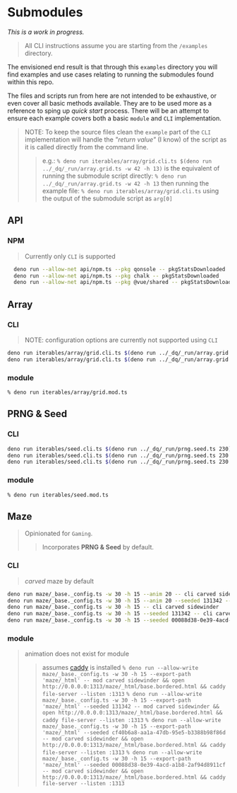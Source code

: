 # Submodules
_This is a work in progress._
> All CLI instructions assume you are starting from the `/examples` directory.

The envisioned end result is that through this `examples` directory you will find examples and use cases relating to running the submodules found within this repo.

The files and scripts run from here are not intended to be exhaustive, or even cover all basic methods available. They are to be used more as a reference to sping up _quick start_ process. There will be an attempt to ensure each example covers both a basic `module` and `CLI` implementation.

> NOTE: To keep the source files clean the `example` part of the `CLI` implementation will handle the _"return value"_ \(I know) of the script as it is called directly from the command line.
> > e.g.: `% deno run iterables/array/grid.cli.ts $(deno run ../_dq/_run/array.grid.ts -w 42 -h 13)` is the equivalent of
> > running the submodule script directly: `% deno run ../_dq/_run/array.grid.ts -w 42 -h 13`
> > then running the example file: `% deno run iterables/array/grid.cli.ts` using the output of the submodule script as `arg[0]`

## API
### NPM
> Currently only `CLI` is supported
```bash
  deno run --allow-net api/npm.ts --pkg qonsole -- pkgStatsDownloaded
  deno run --allow-net api/npm.ts --pkg chalk -- pkgStatsDownloaded
  deno run --allow-net api/npm.ts --pkg @vue/shared -- pkgStatsDownloaded
```

## Array
### CLI
> NOTE: configuration options are currently not supported using `CLI`
```bash
deno run iterables/array/grid.cli.ts $(deno run ../_dq/_run/array.grid.ts -w 42 -h 13)
deno run iterables/array/grid.cli.ts $(deno run ../_dq/_run/array.grid.ts -w 13 -h 8)
```
### module
`% deno run iterables/array/grid.mod.ts`

## PRNG & Seed
### CLI
```bash
deno run iterables/seed.cli.ts $(deno run ../_dq/_run/prng.seed.ts 230)
deno run iterables/seed.cli.ts $(deno run ../_dq/_run/prng.seed.ts 230 --seed 13)
deno run iterables/seed.cli.ts $(deno run ../_dq/_run/prng.seed.ts 230 --seed 13 --v3b 13,42)
```
### module
`% deno run iterables/seed.mod.ts`

## Maze
> Opinionated for `Gaming`.
> > Incorporates **PRNG & Seed** by default.
### CLI
> _carved_ maze by default
```bash
deno run maze/_base._config.ts -w 30 -h 15 --anim 20 -- cli carved sidewinder 
deno run maze/_base._config.ts -w 30 -h 15 --anim 20 --seeded 131342 -- cli carved sidewinder 
deno run maze/_base._config.ts -w 30 -h 15 -- cli carved sidewinder
deno run maze/_base._config.ts -w 30 -h 15 --seeded 131342 -- cli carved sidewinder
deno run maze/_base._config.ts -w 30 -h 15 --seeded 00088d38-0e39-4acd-a1b8-2af94d8911cf -- cli carved sidewinder
```
### module
> animation does not exist for module
> > assumes [caddy](https://www.caddyserver.com) is installed
`% deno run --allow-write maze/_base._config.ts -w 30 -h 15 --export-path 'maze/_html' -- mod carved sidewinder && open http://0.0.0.0:1313/maze/_html/base.bordered.html && caddy file-server --listen :1313`
`% deno run --allow-write maze/_base._config.ts -w 30 -h 15 --export-path 'maze/_html' --seeded 131342 -- mod carved sidewinder && open http://0.0.0.0:1313/maze/_html/base.bordered.html && caddy file-server --listen :1313`
`% deno run --allow-write maze/_base._config.ts -w 30 -h 15 --export-path 'maze/_html' --seeded cf40b6a8-aa1a-47db-95e5-b3388b98f86d -- mod carved sidewinder && open http://0.0.0.0:1313/maze/_html/base.bordered.html && caddy file-server --listen :1313`
`% deno run --allow-write maze/_base._config.ts -w 30 -h 15 --export-path 'maze/_html' --seeded 00088d38-0e39-4acd-a1b8-2af94d8911cf -- mod carved sidewinder && open http://0.0.0.0:1313/maze/_html/base.bordered.html && caddy file-server --listen :1313`